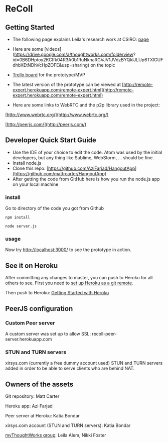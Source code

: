 # ReColl

## Getting Started
- The following page explains Leila's research work at CSIRO: [page](http://www.csiro.au/en/Research/DPF/Areas/Autonomous-systems/Guardian/ReMoTe)

- Here are some [videos](https://drive.google.com/a/thoughtworks.com/folderview? id=0B6DHptoy2KCIfk04R3A0b1RuNkhaRGVJV1JVdzBYQklJLUp6TXlGUFdhbXEtNDhVcHpZOFE&usp=sharing) on the topic

- [Trello board](https://trello.com/b/4rG5eFH8/remote-expert) for the prototype/MVP

- The latest version of the prototype can be viewed at [http://remote-expert.herokuapp.com/remote-expert.html](http://remote-expert.herokuapp.com/remote-expert.html)

- Here are some links to WebRTC and the p2p library used in the project:

[http://www.webrtc.org/](http://www.webrtc.org/)


[http://peerjs.com/](http://peerjs.com/)

## Developer Quick Start Guide


- Use the IDE of your choice to edit the code. Atom was used by the initial developers, but any thing like Sublime, WebStorm, ... should be fine.
- Install node.js
- Clone this repo: [https://github.com/AziFarjad/HangoutApp](https://github.com/mattrcarter/HangoutApp)
- After getting the code from GitHub here is how you run the node.js app on your local machine

### install
Go to directory of the code you got from Github

```
npm install
```
```
node server.js
```
### usage
Now try [http://localhost:3000/](http://localhost:3000/) to see the prototype in action.

## See it on Heroku
After committing any changes to master, you can push to Heroku for all others to see. First you need to [set up Heroku as a git remote](https://devcenter.heroku.com/articles/git#creating-a-heroku-remote).

Then push to Heroku:
[Getting Started with Heroku](https://dashboard.heroku.com/apps/remote-expert/deploy/heroku-git)

## PeerJS configuration

### Custom Peer server

A custom server was set up to allow SSL: recoll-peer-server.herokuapp.com

### STUN and TURN servers
xirsys.com (currently a free dummy account used)
STUN and TURN servers added in order to be able to serve clients who are behind NAT.

## Owners of the assets
Git repository: Matt Carter

Heroku app: Azi Farjad

Peer server at Heroku: Katia Bondar

xirsys.com account (STUN and TURN servers): Katia Bondar

[myThoughtWorks group](https://thoughtworks.jiveon.com/groups/recoll-remote-collaboration-solutions): Leila Alem, Nikki Foster
